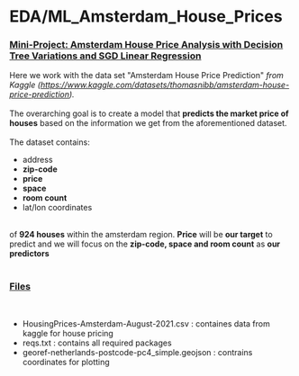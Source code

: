 # EDA/ML_Amsterdam_House_Prices

### <ins>Mini-Project: Amsterdam House Price Analysis with Decision Tree Variations and SGD Linear Regression</ins><br>

Here we work with the data set "Amsterdam House Price Prediction" <i>from Kaggle (https://www.kaggle.com/datasets/thomasnibb/amsterdam-house-price-prediction).</i><br>
<br>
The overarching goal is to create a model that <b>predicts the market price of houses</b> based on the information we get from the aforementioned dataset. 
<br>
<br>The dataset contains:
<ul>
<li>address</li>
<li><b>zip-code</b></li>
<li><b>price</b></li>
<li><b>space</b></li>
<li><b>room count</b></li>
<li>lat/lon coordinates</li>
</ul>
<br>
of <b>924 houses</b> within the amsterdam region. <b>Price</b> will be <b>our target</b> to predict and we will focus on the <b>zip-code, space and room count</b> as <b>our predictors</b><br>
<br>

### <ins>Files</ins><br>

<br>
<ul>
<li>HousingPrices-Amsterdam-August-2021.csv : containes data from kaggle for house pricing</li>
<li>reqs.txt : contains all required packages</li>
<li>georef-netherlands-postcode-pc4_simple.geojson : contrains coordinates for plotting</li>
</ul>

